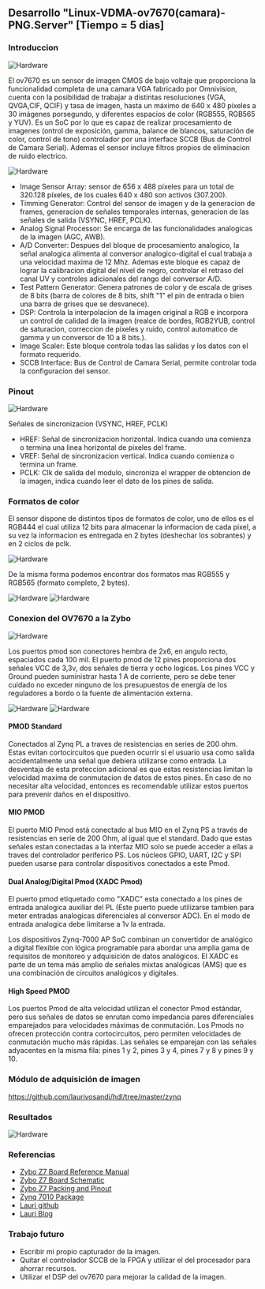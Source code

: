 ## Desarrollo "Linux-VDMA-ov7670(camara)-PNG.Server" [Tiempo = 5 dias]

### Introduccion 

<img src="https://github.com/Fuschetto97/Tesis/blob/main/pImagen/Petalinux_Projects/imagenes/arduinocam.png" alt="Hardware"/>

El ov7670 es un sensor de imagen CMOS de bajo voltaje que proporciona la funcionalidad completa de una camara VGA fabricado por Omnivision, cuenta con la posibilidad de trabajar a distintas resoluciones (VGA, QVGA,CIF, QCIF) y tasa de imagen, hasta un máximo de 640 x 480 píxeles a 30 imágenes porsegundo, y diferentes espacios de color (RGB555, RGB565 y YUV). Es un SoC por lo que es capaz de realizar procesamiento de imagenes (ontrol de exposición, gamma, balance de blancos, saturación de color, control de tono) controlador por una interface SCCB (Bus de Control de Camara Serial). Ademas el sensor incluye filtros propios de eliminacion de ruido electrico.


<img src="https://github.com/Fuschetto97/Tesis/blob/main/pImagen/Petalinux_Projects/imagenes/ov7670_sch.png" alt="Hardware" />

* Image Sensor Array: sensor de 656 x 488 píxeles para un total de 320.128 píxeles, de los cuales 640 x 480 son activos (307.200).
* Timming Generator: Control del sensor de imagen y de la generacion de frames, generacion de señales temporales internas, generacion de las señales de salida (VSYNC, HREF, PCLK).
* Analog Signal Processor: Se encarga de las funcionalidades analogicas de la imagen (AGC, AWB).
* A/D Converter: Despues del bloque de procesamiento analogico, la señal analogica alimenta al conversor analogico-digital el cual trabaja a una velocidad maxima de 12 Mhz. Ademas este bloque es capaz de lograr la calibracion digital del nivel de negro, controlar el retraso del canal UV y controles adicionales del rango del conversor A/D.
* Test Pattern Generator: Genera patrones de color y de escala de grises de 8 bits (barra de colores de 8 bits, shift "1" el pin de entrada o bien una barra de grises que se desvanece).
* DSP: Controla la interpolacion de la imagen original a RGB e incorpora un control de calidad de la imagen (realce de bordes, RGB2YUB, control de saturacion, correccion de pixeles y ruido, control automatico de gamma y un conversor de 10 a 8 bits.).
* Image Scaler: Este bloque controla todas las salidas y los datos con el formato requerido. 
* SCCB Interface: Bus de Control de Camara Serial, permite controlar toda la configuracion del sensor.

### Pinout  

<img src="https://github.com/Fuschetto97/Tesis/blob/main/pImagen/Petalinux_Projects/imagenes/ov7670_pin.png" alt="Hardware" />
 
Señales de sincronizacion (VSYNC, HREF, PCLK) 

* HREF: Señal de sincronizacion horizontal. Indica cuando una comienza o termina una linea horizontal de pixeles del frame. 
* VREF: Señal de sincronizacion vertical. Indica cuando comienza o termina un frame.
* PCLK: Clk de salida del modulo, sincroniza el wrapper de obtencion de la imagen, indica cuando leer el dato de los pines de salida. 

### Formatos de color

El sensor dispone de distintos tipos de formatos de color, uno de ellos es el RGB444 el cual utiliza 12 bits para almacenar la informacion de cada pixel, a su vez la informacion es entregada en 2 bytes (deshechar los sobrantes) y en 2 ciclos de pclk.

<img src="https://github.com/Fuschetto97/Tesis/blob/main/pImagen/Petalinux_Projects/imagenes/ov7670_444.png" alt="Hardware" />

De la misma forma podemos encontrar dos formatos mas RGB555 y RGB565 (formato completo, 2 bytes).

<img src="https://github.com/Fuschetto97/Tesis/blob/main/pImagen/Petalinux_Projects/imagenes/ov7670_555.png" alt="Hardware" />
<img src="https://github.com/Fuschetto97/Tesis/blob/main/pImagen/Petalinux_Projects/imagenes/ov7670_565.png" alt="Hardware" />

### Conexion del OV7670 a la Zybo

<img src="https://github.com/Fuschetto97/Tesis/blob/main/pImagen/Petalinux_Projects/imagenes/pmod.png" alt="Hardware" />

Los puertos pmod son conectores hembra de 2x6, en angulo recto, espaciados cada 100 mil. El puerto pmod de 12 pines proporciona dos señales VCC de 3,3v, dos señales de tierra y ocho logicas. Los pines VCC y Ground pueden suministrar hasta 1 A de corriente, pero se debe tener cuidado no exceder ninguno de los presupuestos de energía de los reguladores a bordo o la fuente de alimentación externa.

<img src="https://github.com/Fuschetto97/Tesis/blob/main/pImagen/Petalinux_Projects/imagenes/pmod_tipos_1.png" alt="Hardware" />

<img src="https://github.com/Fuschetto97/Tesis/blob/main/pImagen/Petalinux_Projects/imagenes/pmod_tipos_2.png" alt="Hardware" />


#### PMOD Standard 

Conectados al Zynq PL a traves de resistencias en series de 200 ohm. Estas evitan cortocircuitos que pueden ocurrir si el usuario usa como salida accidentalmente una señal que debiera utilizarse como entrada. La desventaja de esta proteccion adicional es que estas resistencias limitan la velocidad maxima de conmutacion de datos de estos pines. En caso de no necesitar alta velocidad, entonces es recomendable utilizar estos puertos para prevenir daños en el dispositivo. 

#### MIO PMOD 

El puerto MIO Pmod está conectado al bus MIO en el Zynq PS a través de resistencias en serie de 200 Ohm, al igual que el standard. Dado que estas señales estan conectadas a la interfaz MIO solo se puede acceder a ellas a traves del controlador periferico PS. Los núcleos GPIO, UART, I2C y SPI pueden usarse para controlar dispositivos conectados a este Pmod.

#### Dual Analog/Digital Pmod (XADC Pmod) 

El puerto pmod etiquetado como "XADC" esta conectado a los pines de entrada analogica auxiliar del PL (Este puerto puede utilizarse tambien para meter entradas analogicas diferenciales al conversor ADC). En el modo de entrada analogica debe limitarse a 1v la entrada. 

Los dispositivos Zynq-7000 AP SoC combinan un convertidor de analógico a digital flexible con lógica programable para abordar una amplia gama de requisitos de monitoreo y adquisición de datos analógicos. El XADC es parte de un tema más amplio de señales mixtas analógicas (AMS) que es una combinación de circuitos analógicos y digitales.

#### High Speed PMOD

Los puertos Pmod de alta velocidad utilizan el conector Pmod estándar, pero sus señales de datos se enrutan como impedancia pares diferenciales emparejados para velocidades máximas de conmutación. Los Pmods no ofrecen protección contra cortocircuitos, pero permiten velocidades de conmutación mucho más rápidas. Las señales se emparejan con las señales adyacentes en la misma fila: pines 1 y 2, pines 3 y 4, pines 7 y 8 y pines 9 y 10.


### Módulo de adquisición de imagen

https://github.com/laurivosandi/hdl/tree/master/zynq

### Resultados

<img src="https://github.com/Fuschetto97/Tesis/blob/main/pImagen/Petalinux_Projects/imagenes/ov7670_res.png" alt="Hardware" />

### Referencias

* [Zybo Z7 Board Reference Manual](https://reference.digilentinc.com/_media/reference/programmable-logic/zybo-z7/zybo-z7_rm.pdf)
* [Zybo Z7 Board Schematic](https://reference.digilentinc.com/_media/reference/programmable-logic/zybo-z7/zybo_z7_sch-public.pdf)
* [Zybo Z7 Packing and Pinout](https://www.xilinx.com/support/documentation/user_guides/ug865-Zynq-7000-Pkg-Pinout.pdf)
* [Zynq 7010 Package](https://www.xilinx.com/support/packagefiles/z7packages/xc7z010clg400pkg.txt)
* [Lauri github](https://github.com/laurivosandi/hdl/tree/master/zynq)
* [Lauri Blog](https://lauri.xn--vsandi-pxa.com/hdl/zynq/zybo-ov7670-to-vga.html)


### Trabajo futuro

* Escribir mi propio capturador de la imagen.
* Quitar el controlador SCCB de la FPGA y utilizar el del procesador para ahorrar recursos.
* Utilizar el DSP del ov7670 para mejorar la calidad de la imagen.


















